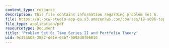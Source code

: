 ```yaml
---
content_type: resource
description: This file contains information regarding problem set 6.
file: https://ol-ocw-studio-app-qa.s3.amazonaws.com/courses/18-s096-topics-in-mathematics-with-applications-in-finance-fall-2013/9c3945082887de1e03b79092d8f06010_MIT18_S096F13_pset6.pdf
file_type: application/pdf
resourcetype: Document
title: 'Problem Set 6: Time Series II and Portfolio Theory'
uid: 9c394508-2887-de1e-03b7-9092d8f06010
---
```


